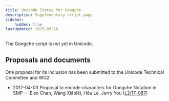```yaml
---
title: Unicode Status for Gongche
description: Supplementary script page
sidebar:
    hidden: true
lastUpdated: 2025-09-16
---
```


The Gongche script is not yet in Unicode.

## Proposals and documents

One proposal for its inclusion has been submitted to the Unicode Technical Committee and WG2:
- 2017-04-03 Proposal to encode characters for Gongche Notation in SMP — Eiso Chan, Wáng Xiǎolěi, Hóu Lè, Jerry You ([L2/17-087](http://www.unicode.org/cgi-bin/GetMatchingDocs.pl?L2/17-087))
